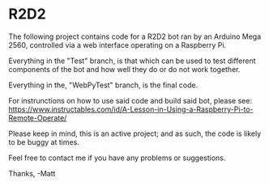 # R2D2
The following project contains code for a R2D2 bot ran by an Arduino 
Mega 2560, controlled via a web interface operating on a Raspberry Pi.

Everything in the "Test" branch, is that which can be used to test 
different components of the bot and how well they do or do not work 
together.

Everything in the, "WebPyTest" branch, is the final code.

For instrunctions on how to use said code and build said bot, 
please see:
            https://www.instructables.com/id/A-Lesson-in-Using-a-Raspberry-Pi-to-Remote-Operate/
            
Please keep in mind, this is an active project; and as such, the code 
is likely to be buggy at times.

Feel free to contact me if you have any problems or suggestions.

Thanks,
-Matt
